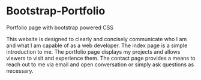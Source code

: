 # Bootstrap-Portfolio
Portfolio page with bootstrap powered CSS

This website is designed to clearly and concisely communicate who I am and what I am capable of as a web developer.  The index page is a simple introduction to me.  The portfolio page displays my projects and allows viewers to visit and experience them.  The contact page provides a means to reach out to me via email and open conversation or simply ask questions as necessary.